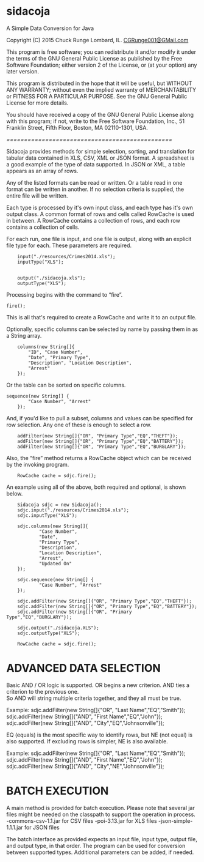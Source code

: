 # sidacoja
A Simple Data Conversion for Java

Copyright (C) 2015  Chuck Runge
Lombard, IL.
CGRunge001@GMail.com

This program is free software; you can redistribute it and/or modify it under the terms of the GNU General Public License as published by the Free Software Foundation; either version 2 of the License, or (at your option) any later version.

This program is distributed in the hope that it will be useful, but WITHOUT ANY WARRANTY; without even the implied warranty of MERCHANTABILITY or FITNESS FOR A PARTICULAR PURPOSE.  See the GNU General Public License for more details.

You should have received a copy of the GNU General Public License along with this program; if not, write to the Free Software Foundation, Inc., 51 Franklin Street, Fifth Floor, Boston, MA  02110-1301, USA. 

*===============================================*

Sidacoja provides methods for simple selection, sorting, and translation for tabular data contained in XLS, CSV, XML or JSON format.  A spreadsheet is a good example of the type of data supported.  In JSON or XML, a table appears as an array of rows.
  
Any of the listed formats can be read or written.  Or a table read in one format can be written in another.  If no selection criteria is supplied, the entire file will be written. 

Each type is processed by it's own input class, and each type has it's own output class.  A common format of rows and cells called RowCache is used in between.  A RowCache contains a collection of rows, and each row contains a collection of cells.

For each run, one file is input, and one file is output, along with an explicit file type for each.  These parameters are required.

    	input("./resources/Crimes2014.xls"); 
    	inputType("XLS");


    	output("./sidacoja.xls");
    	outputType("XLS");

Processing begins with the command to “fire”.

	fire();

This is all that's required to create a RowCache and write it to an output file.

Optionally, specific columns can be selected by name by passing them in as a String array.

    	columns(new String[]{
			"ID", "Case Number",	
    		"Date", "Primary Type",	
    		"Description", "Location Description",	
    		"Arrest"
    	});

Or the table can be sorted on specific columns.   

	sequence(new String[] {
    		"Case Number", "Arrest"
    	});

And, if you'd like to pull a subset, columns and values can be specified for row selection.  Any one of these is enough to select a row.

    	addFilter(new String[]{"OR", "Primary Type","EQ","THEFT"});
    	addFilter(new String[]{"OR", "Primary Type","EQ","BATTERY"});
    	addFilter(new String[]{"OR", "Primary Type","EQ","BURGLARY"});

Also, the “fire” method returns a RowCache object which can be received by the invoking program.

    	RowCache cache = sdjc.fire();


An example using all of the above, both required and optional, is shown below.

    	Sidacoja sdjc = new Sidacoja();
    	sdjc.input("./resources/Crimes2014.xls"); 
    	sdjc.inputType("XLS");

    	sdjc.columns(new String[]{
    			"Case Number",	
    			"Date",	
    			"Primary Type",	
    			"Description",	
    			"Location Description",	
    			"Arrest",	
    			"Updated On"
    	});

    	sdjc.sequence(new String[] {
    			"Case Number", "Arrest"
    	});
    	
    	sdjc.addFilter(new String[]{"OR", "Primary Type","EQ","THEFT"});
    	sdjc.addFilter(new String[]{"OR", "Primary Type","EQ","BATTERY"});
    	sdjc.addFilter(new String[]{"OR", "Primary Type","EQ","BURGLARY"});
    	
    	sdjc.output("./sidacoja.XLS");
    	sdjc.outputType("XLS");
    	
    	RowCache cache = sdjc.fire();

		
ADVANCED DATA SELECTION
=======================

Basic AND / OR logic is supported.  OR begins a new criterion.  AND ties a criterion to the previous one.  
So AND will string multiple criteria together, and they all must be true.

Example:
    	sdjc.addFilter(new String[]{"OR", "Last Name","EQ","Smith"});
    	sdjc.addFilter(new String[]{"AND", "First Name","EQ","John"});
    	sdjc.addFilter(new String[]{"AND", "City","EQ","Johnsonville"});

EQ (equals) is the most specific way to identify rows, but NE (not equal) is also supported.  If excluding rows is simpler, NE is also available.

Example:
    	sdjc.addFilter(new String[]{"OR", "Last Name","EQ","Smith"});
    	sdjc.addFilter(new String[]{"AND", "First Name","EQ","John"});
    	sdjc.addFilter(new String[]{"AND", "City","NE","Johnsonville"});

		
BATCH EXECUTION
===============

A main method is provided for batch execution.  Please note that several jar files might be needed on the classpath to support the operation in process.
-commons-csv-1.1.jar for CSV files
-poi-3.13.jar for XLS files
-json-simple-1.1.1.jar for JSON files

The batch interface as provided expects an input file, input type, output file, and output type, in that order.  The program can be used for conversion between supported types.  Additional parameters can be added, if needed.
